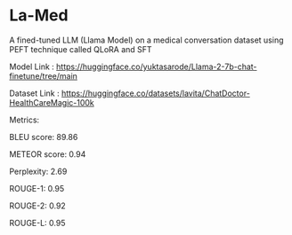 # La-Med

A fined-tuned LLM (Llama Model) on a medical conversation dataset using PEFT technique called QLoRA and SFT

Model Link : https://huggingface.co/yuktasarode/Llama-2-7b-chat-finetune/tree/main

Dataset Link : https://huggingface.co/datasets/lavita/ChatDoctor-HealthCareMagic-100k

Metrics:

BLEU score: 89.86

METEOR score: 0.94

Perplexity: 2.69

ROUGE-1: 0.95

ROUGE-2: 0.92

ROUGE-L: 0.95
